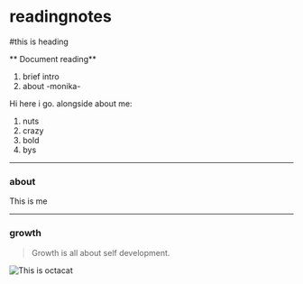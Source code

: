 # readingnotes
#this is heading

** Document reading**

1. brief intro 
2. about
-monika-

Hi here i go.
alongside about me:
1. nuts
2. crazy
3. bold
4. bys
***
### about 
This is me 
***
### growth 
>Growth is all about self development.

![This is octacat](https://www.google.com/url?sa=i&url=https%3A%2F%2Fapps.microsoft.com%2Fstore%2Fdetail%2Funicorn-photo-stickers%2F9NT5HGPB7MDR%3Fhl%3Dpl-pl%26gl%3DPL&psig=AOvVaw1I7lR9q1Cn32CEOORlvs73&ust=1686132466052000&source=images&cd=vfe&ved=0CBAQjRxqFwoTCKCd2Yezrv8CFQAAAAAdAAAAABAS)

